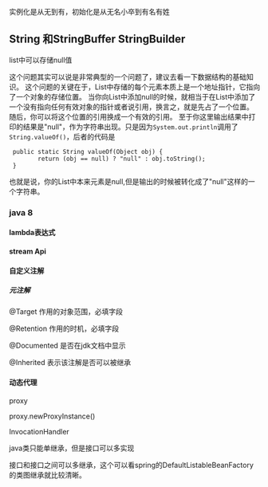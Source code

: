实例化是从无到有，初始化是从无名小卒到有名有姓

## String 和StringBuffer StringBuilder



list中可以存储null值

这个问题其实可以说是非常典型的一个问题了，建议去看一下数据结构的基础知识。
这个问题的关键在于，List中存储的每个元素本质上是一个地址指针，它指向了一个对象的存储位置。
当你向List中添加null的时候，就相当于在List中添加了一个没有指向任何有效对象的指针或者说引用，换言之，就是先占了一个位置。
随后，你可以将这个位置的引用换成一个有效的引用。
至于你这里输出结果中打印的结果是"null"，作为字符串出现。只是因为`System.out.println`调用了`String.valueOf()`，后者的代码是

```
 public static String valueOf(Object obj) {
        return (obj == null) ? "null" : obj.toString();
 }
```

也就是说，你的List中本来元素是null,但是输出的时候被转化成了"null"这样的一个字符串。



### java 8

#### lambda表达式

#### stream Api

#### 自定义注解

##### 元注解

@Target 作用的对象范围，必填字段

@Retention 作用的时机，必填字段

@Documented 是否在jdk文档中显示

@Inherited 表示该注解是否可以被继承

#### 动态代理

proxy

proxy.newProxyInstance()

InvocationHandler



java类只能单继承，但是接口可以多实现

接口和接口之间可以多继承，这个可以看spring的DefaultListableBeanFactory 的类图继承就比较清晰。

















